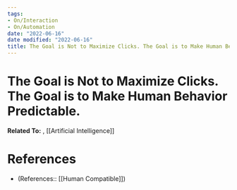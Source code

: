 ```yaml
---
tags:
- On/Interaction
- On/Automation
date: "2022-06-16"
date modified: "2022-06-16"
title: The Goal is Not to Maximize Clicks. The Goal is to Make Human Behavior Predictable.
---
```


# The Goal is Not to Maximize Clicks. The Goal is to Make Human Behavior Predictable.
**Related To:** , [[Artificial Intelligence]]

# References
- (References:: [[Human Compatible]])
